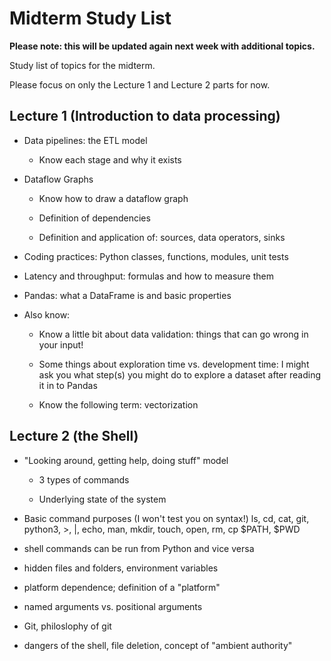 # Midterm Study List

**Please note: this will be updated again next week with additional topics.**

Study list of topics for the midterm.

Please focus on only the Lecture 1 and Lecture 2 parts for now.

## Lecture 1 (Introduction to data processing)

- Data pipelines: the ETL model

    + Know each stage and why it exists

- Dataflow Graphs

    + Know how to draw a dataflow graph

    + Definition of dependencies

    + Definition and application of: sources, data operators, sinks

- Coding practices: Python classes, functions, modules, unit tests

- Latency and throughput: formulas and how to measure them

- Pandas: what a DataFrame is and basic properties

- Also know:

  + Know a little bit about data validation: things that can go wrong in your input!

  + Some things about exploration time vs. development time:
    I might ask you what step(s) you might do to explore a dataset
    after reading it in to Pandas

  + Know the following term: vectorization

## Lecture 2 (the Shell)

- "Looking around, getting help, doing stuff" model

  + 3 types of commands

  + Underlying state of the system

- Basic command purposes (I won't test you on syntax!)
  ls, cd, cat, git, python3, >, |, echo, man, mkdir, touch, open, rm, cp
  $PATH, $PWD

- shell commands can be run from Python and vice versa

- hidden files and folders, environment variables

- platform dependence; definition of a "platform"

- named arguments vs. positional arguments

- Git, philoslophy of git

- dangers of the shell, file deletion, concept of "ambient authority"
